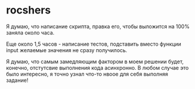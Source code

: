 # rocshers
Я думаю, что написание скрипта, правка его, чтобы выложится на 100% заняла около часа.

Еще около 1,5 часов - написание тестов, подставить вместо функции input желаемые значения не сразу получилось.

Я думаю, что самым замедляющим фактором в моем решении будет, конечно, отстутсвие выполнения кода асинхронно. 
В любом случае это было интересно, я точно узнал что-то нвоое для себя выполняя задание!
